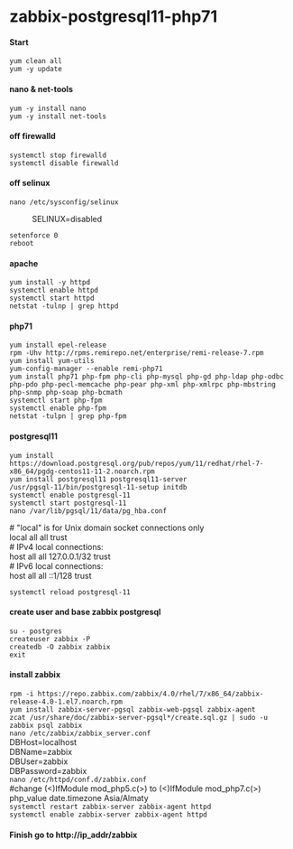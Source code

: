 # zabbix-postgresql11-php71

#### Start<br/>
`yum clean all`<br/>
`yum -y update`<br/>

#### nano & net-tools<br/>
`yum -y install nano`<br/>
`yum -y install net-tools`<br/>

#### off firewalld <br/>
`systemctl stop firewalld` <br/>
`systemctl disable firewalld` <br/>

#### off selinux <br/>
`nano /etc/sysconfig/selinux` <br/>
<dl>
	<dd>SELINUX=disabled</dd>
</dl>

`setenforce 0`<br/>
`reboot`<br/>

#### apache <br/>
`yum install -y httpd` <br/>
`systemctl enable httpd` <br/>
`systemctl start httpd` <br/>
`netstat -tulnp | grep httpd` <br/>

#### php71 <br/>
`yum install epel-release` <br/>
`rpm -Uhv http://rpms.remirepo.net/enterprise/remi-release-7.rpm` <br/>
`yum install yum-utils` <br/>
`yum-config-manager --enable remi-php71` <br/>
`yum install php71 php-fpm php-cli php-mysql php-gd php-ldap php-odbc php-pdo php-pecl-memcache php-pear php-xml php-xmlrpc php-mbstring php-snmp php-soap php-bcmath` <br/>
`systemctl start php-fpm` <br/>
`systemctl enable php-fpm` <br/>
`netstat -tulpn | grep php-fpm` <br/>

#### postgresql11 <br/>
`yum install https://download.postgresql.org/pub/repos/yum/11/redhat/rhel-7-x86_64/pgdg-centos11-11-2.noarch.rpm` <br/>
`yum install postgresql11 postgresql11-server` <br/>
`/usr/pgsql-11/bin/postgresql-11-setup initdb` <br/>
`systemctl enable postgresql-11` <br/>
`systemctl start postgresql-11` <br/>
`nano /var/lib/pgsql/11/data/pg_hba.conf` <br/>
<dl>
	# "local" is for Unix domain socket connections only <br/>
	local   all             all                                     trust <br/>
	# IPv4 local connections: <br/>
	host    all             all             127.0.0.1/32            trust <br/>
	# IPv6 local connections: <br/>
	host    all             all             ::1/128                 trust <br/>
</dl>

`systemctl reload postgresql-11` <br/>

#### create user and base zabbix postgresql<br/>
`su - postgres`<br/>
`createuser zabbix -P`<br/>
`createdb -O zabbix zabbix`<br/>
`exit`<br/>

#### install zabbix<br/>
`rpm -i https://repo.zabbix.com/zabbix/4.0/rhel/7/x86_64/zabbix-release-4.0-1.el7.noarch.rpm`<br/>
`yum install zabbix-server-pgsql zabbix-web-pgsql zabbix-agent`<br/>
`zcat /usr/share/doc/zabbix-server-pgsql*/create.sql.gz | sudo -u zabbix psql zabbix`<br/>
`nano /etc/zabbix/zabbix_server.conf`<br/>
	DBHost=localhost<br/>
	DBName=zabbix<br/>
	DBUser=zabbix<br/>
	DBPassword=zabbix<br/>
`nano /etc/httpd/conf.d/zabbix.conf`<br/>
	#change (<)IfModule mod_php5.c(>) to (<)IfModule mod_php7.c(>)<br/>
	php_value date.timezone Asia/Almaty<br/>
`systemctl restart zabbix-server zabbix-agent httpd`<br/>
`systemctl enable zabbix-server zabbix-agent httpd`<br/>

#### Finish go to http://ip_addr/zabbix<br/>

